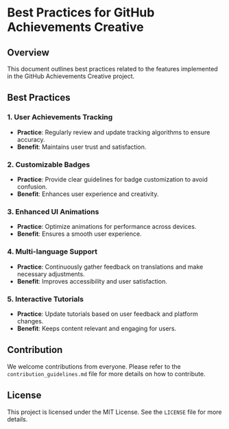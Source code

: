 # Best Practices for GitHub Achievements Creative

## Overview
This document outlines best practices related to the features implemented in the GitHub Achievements Creative project.

## Best Practices

### 1. User Achievements Tracking
- **Practice**: Regularly review and update tracking algorithms to ensure accuracy.
- **Benefit**: Maintains user trust and satisfaction.

### 2. Customizable Badges
- **Practice**: Provide clear guidelines for badge customization to avoid confusion.
- **Benefit**: Enhances user experience and creativity.

### 3. Enhanced UI Animations
- **Practice**: Optimize animations for performance across devices.
- **Benefit**: Ensures a smooth user experience.

### 4. Multi-language Support
- **Practice**: Continuously gather feedback on translations and make necessary adjustments.
- **Benefit**: Improves accessibility and user satisfaction.

### 5. Interactive Tutorials
- **Practice**: Update tutorials based on user feedback and platform changes.
- **Benefit**: Keeps content relevant and engaging for users.

## Contribution
We welcome contributions from everyone. Please refer to the `contribution_guidelines.md` file for more details on how to contribute.

## License
This project is licensed under the MIT License. See the `LICENSE` file for more details.

